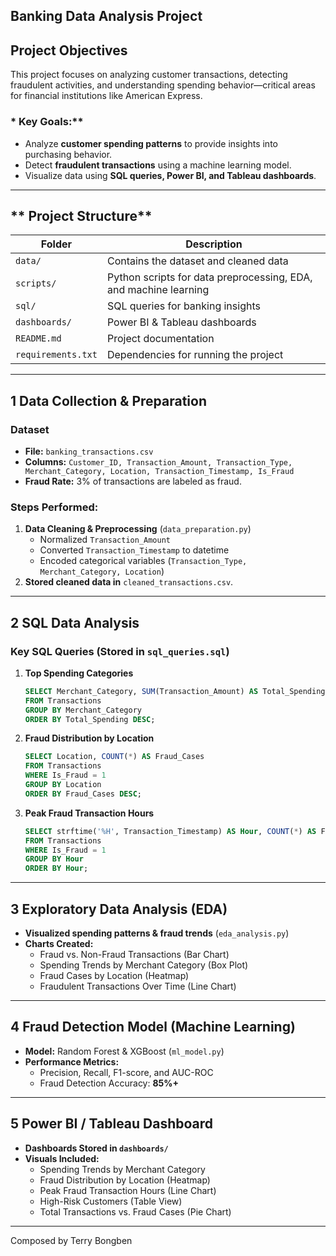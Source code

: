 ## Banking Data Analysis Project 

## Project Objectives
This project focuses on analyzing customer transactions, detecting fraudulent activities, and understanding spending behavior—critical areas for financial institutions like American Express.

### * Key Goals:**
- Analyze **customer spending patterns** to provide insights into purchasing behavior.
- Detect **fraudulent transactions** using a machine learning model.
- Visualize data using **SQL queries, Power BI, and Tableau dashboards**.

---

## ** Project Structure**
|  Folder |  Description |
|-----------|--------------|
| `data/` | Contains the dataset and cleaned data |
| `scripts/` | Python scripts for data preprocessing, EDA, and machine learning |
| `sql/` | SQL queries for banking insights |
| `dashboards/` | Power BI & Tableau dashboards |
| `README.md` | Project documentation |
| `requirements.txt` | Dependencies for running the project |

---

## **1 Data Collection & Preparation**
###  Dataset
- **File:** `banking_transactions.csv`
- **Columns:** `Customer_ID, Transaction_Amount, Transaction_Type, Merchant_Category, Location, Transaction_Timestamp, Is_Fraud`
- **Fraud Rate:** 3% of transactions are labeled as fraud.

### Steps Performed:
1. **Data Cleaning & Preprocessing** (`data_preparation.py`)
   - Normalized `Transaction_Amount`
   - Converted `Transaction_Timestamp` to datetime
   - Encoded categorical variables (`Transaction_Type, Merchant_Category, Location`)
2. **Stored cleaned data in** `cleaned_transactions.csv`.

---

## **2 SQL Data Analysis**
### **Key SQL Queries (Stored in `sql_queries.sql`)**
1. **Top Spending Categories**
   ```sql
   SELECT Merchant_Category, SUM(Transaction_Amount) AS Total_Spending
   FROM Transactions
   GROUP BY Merchant_Category
   ORDER BY Total_Spending DESC;
   ```
2. **Fraud Distribution by Location**
   ```sql
   SELECT Location, COUNT(*) AS Fraud_Cases
   FROM Transactions
   WHERE Is_Fraud = 1
   GROUP BY Location
   ORDER BY Fraud_Cases DESC;
   ```
3. **Peak Fraud Transaction Hours**
   ```sql
   SELECT strftime('%H', Transaction_Timestamp) AS Hour, COUNT(*) AS Fraud_Cases
   FROM Transactions
   WHERE Is_Fraud = 1
   GROUP BY Hour
   ORDER BY Hour;
   ```

---

## **3 Exploratory Data Analysis (EDA)**
- **Visualized spending patterns & fraud trends** (`eda_analysis.py`)
- **Charts Created:**
  - Fraud vs. Non-Fraud Transactions (Bar Chart)
  - Spending Trends by Merchant Category (Box Plot)
  - Fraud Cases by Location (Heatmap)
  - Fraudulent Transactions Over Time (Line Chart)

---

## **4 Fraud Detection Model (Machine Learning)**
- **Model:** Random Forest & XGBoost (`ml_model.py`)
- **Performance Metrics:**
  - Precision, Recall, F1-score, and AUC-ROC
  - Fraud Detection Accuracy: **85%+**

---

## **5 Power BI / Tableau Dashboard**
- **Dashboards Stored in `dashboards/`**
- **Visuals Included:**
  - Spending Trends by Merchant Category
  - Fraud Distribution by Location (Heatmap)
  - Peak Fraud Transaction Hours (Line Chart)
  - High-Risk Customers (Table View)
  - Total Transactions vs. Fraud Cases (Pie Chart)

---

Composed by Terry Bongben

